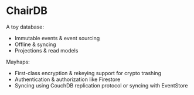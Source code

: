 # ChairDB

A toy database:

* Immutable events & event sourcing
* Offline & syncing
* Projections & read models

Mayhaps:

* First-class encryption & rekeying support for crypto trashing
* Authentication & authorization like Firestore
* Syncing using CouchDB replication protocol or syncing with EventStore
